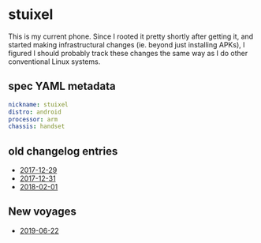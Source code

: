 # stuixel

This is my current phone. Since I rooted it pretty shortly after getting it, and started making infrastructural changes (ie. beyond just installing APKs), I figured I should probably track these changes the same way as I do other conventional Linux systems.

## spec YAML metadata

```yaml
nickname: stuixel
distro: android
processor: arm
chassis: handset
```

## old changelog entries

- [2017-12-29](4180fe15-a0c4-40e1-9dcd-2ea6d48bafc1.md)
- [2017-12-31](7d0f0385-e03b-4481-96b1-56d9762b6188.md)
- [2018-02-01](0874e368-9e07-41df-90c6-7a7ab210f1c3.md)

## New voyages

- [2019-06-22](061678d1-a65f-46fc-825b-b3c21c720096.md)
